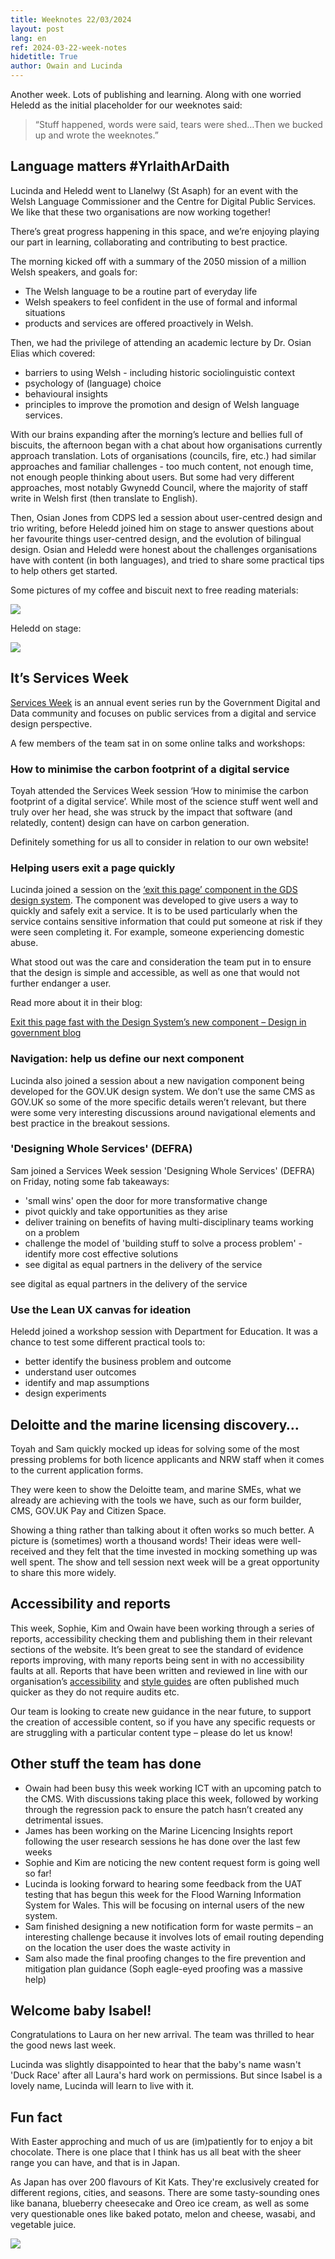 ```yaml
---
title: Weeknotes 22/03/2024
layout: post
lang: en
ref: 2024-03-22-week-notes
hidetitle: True
author: Owain and Lucinda
---
```


Another week. Lots of publishing and learning. Along with one worried Heledd as the initial placeholder for our weeknotes said:

>“Stuff happened, words were said, tears were shed…Then we bucked up and wrote the weeknotes.”

## Language matters #YrIaithArDaith

Lucinda and Heledd went to Llanelwy (St Asaph) for an event with the Welsh Language Commissioner and the Centre for Digital Public Services. We like that these two organisations are now working together! 


There’s great progress happening in this space, and we’re enjoying playing our part in learning, collaborating and contributing to best practice.

The morning kicked off with a summary of the 2050 mission of a million Welsh speakers, and goals for:
+ The Welsh language to be a routine part of everyday life
+ Welsh speakers to feel confident in the use of formal and informal situations
+ products and services are offered proactively in Welsh.

Then, we had the privilege of attending an academic lecture by Dr. Osian Elias which covered:
+ barriers to using Welsh - including historic sociolinguistic context
+ psychology of (language) choice
+ behavioural insights
+ principles to improve the promotion and design of Welsh language services.

With our brains expanding after the morning’s lecture and bellies full of biscuits, the afternoon began with a chat about how organisations currently approach translation. Lots of organisations (councils, fire, etc.) had similar approaches and familiar challenges - too much content, not enough time, not enough people thinking about users. But some had very different approaches, most notably Gwynedd Council, where the majority of staff write in Welsh first (then translate to English). 

Then, Osian Jones from CDPS led a session about user-centred design and trio writing, before Heledd joined him on stage to answer questions about her favourite things user-centred design, and the evolution of bilingual design. Osian and Heledd were honest about the challenges organisations have with content (in both languages), and tried to share some practical tips to help others get started. 

Some pictures of my coffee and biscuit next to free reading materials:

![](https://github.com/nrw-digital/week-notes/blob/4961cf56436a44d1eda9cc3885d123e7c6156b34/images/coffee%20and%20biscuit%20next%20to%20free%20reading%20materials.png?raw=true) 

Heledd on stage:

![](https://github.com/nrw-digital/week-notes/blob/d91a9eb81f0da89deb3d6af60f1bb39a73ccf153/images/Heledd%20on%20stage.jpg?raw=true) 

## It’s Services Week
[Services Week](https://services.blog.gov.uk/2024/02/01/showcase-your-work-at-services-week-2024/) is an annual event series run by the Government Digital and Data community and focuses on public services from a digital and service design perspective.

A few members of the team sat in on some online talks and workshops:

### How to minimise the carbon footprint of a digital service

Toyah attended the Services Week session ‘How to minimise the carbon footprint of a digital service’. While most of the science stuff went well and truly over her head, she was struck by the impact that software (and relatedly, content) design can have on carbon generation. 

Definitely something for us all to consider in relation to our own website! 

### Helping users exit a page quickly
Lucinda joined a session on the [‘exit this page’ component in the GDS design system](https://design-system.service.gov.uk/components/exit-this-page/). The component was developed to give users a way to quickly and safely exit a service. It is to be used particularly when the service contains sensitive information that could put someone at risk if they were seen completing it. For example, someone experiencing domestic abuse.

What stood out was the care and consideration the team put in to ensure that the design is simple and accessible, as well as one that would not further endanger a user.

Read more about it in their blog:

[Exit this page fast with the Design System’s new component – Design in government blog](https://designnotes.blog.gov.uk/2023/08/14/exit-this-page-fast-with-the-design-systems-new-component/)

### Navigation: help us define our next component
Lucinda also joined a session about a new navigation component being developed for the GOV.UK design system. We don’t use the same CMS as GOV.UK so some of the more specific details weren’t relevant, but there were some very interesting discussions around navigational elements and best practice in the breakout sessions.

### 'Designing Whole Services' (DEFRA)
Sam joined a Services Week session 'Designing Whole Services' (DEFRA) on Friday, noting some fab takeaways:
+ 'small wins' open the door for more transformative change
+ pivot quickly and take opportunities as they arise
+ deliver training on benefits of having multi-disciplinary teams working on a problem 
+ challenge the model of 'building stuff to solve a process problem' - identify more cost effective solutions
+ see digital as equal partners in the delivery of the service

see digital as equal partners in the delivery of the service

### Use the Lean UX canvas for ideation

Heledd joined a workshop session with Department for Education. It was a chance to test some different practical tools to:

+ better identify the business problem and outcome
+ understand user outcomes
+ identify and map assumptions
+ design experiments 

## Deloitte and the marine licensing discovery…
Toyah and Sam quickly mocked up ideas for solving some of the most pressing problems for both licence applicants and NRW staff when it comes to the current application forms. 

They were keen to show the Deloitte team, and marine SMEs, what we already are achieving with the tools we have, such as our form builder, CMS, GOV.UK Pay and Citizen Space. 

Showing a thing rather than talking about it often works so much better. A picture is (sometimes) worth a thousand words! Their ideas were well-received and they felt that the time invested in mocking something up was well spent. The show and tell session next week will be a great opportunity to share this more widely. 

## Accessibility and reports

This week, Sophie, Kim and Owain have been working through a series of reports, accessibility checking them and publishing them in their relevant sections of the website. It’s been great to see the standard of evidence reports improving, with many reports being sent in with no accessibility faults at all. Reports that have been written and reviewed in line with our organisation’s [accessibility](https://naturalresources.wales/footer-links/writing-accessible-documents/?lang=en) and [style guides](https://naturalresources.wales/footer-links/a-z-style-guide/?lang=en) are often published much quicker as they do not require audits etc.

Our team is looking to create new guidance in the near future, to support the creation of accessible content, so if you have any specific requests or are struggling with a particular content type – please do let us know!

## Other stuff the team has done
+ Owain had been busy this week working ICT with an upcoming patch to the CMS. With discussions taking place this week, followed by working through the regression pack to ensure the patch hasn’t created any detrimental issues.
+ James has been working on the Marine Licencing Insights report following the user research sessions he has done over the last few weeks
+ Sophie and Kim are noticing the new content request form is going well so far!
+ Lucinda is looking forward to hearing some feedback from the UAT testing that has begun this week for the Flood Warning Information System for Wales. This will be focusing on internal users of the new system.
+ Sam finished designing a new notification form for waste permits – an interesting challenge because it involves lots of email routing depending on the location the user does the waste activity in
+ Sam also made the final proofing changes to the fire prevention and mitigation plan guidance (Soph eagle-eyed proofing was a massive help)

## Welcome baby Isabel!
Congratulations to Laura on her new arrival. The team was thrilled to hear the good news last week.

Lucinda was slightly disappointed to hear that the baby's name wasn't 'Duck Race' after all Laura's hard work on permissions. But since Isabel is a lovely name, Lucinda will learn to live with it.

## Fun fact

With Easter approching and much of us are (im)patiently for to enjoy a bit chocolate. There is one place that I think has us all beat with the sheer range you can have, and that is in Japan. 

As Japan has over 200 flavours of Kit Kats. They're exclusively created for different regions, cities, and seasons. There are some tasty-sounding ones like banana, blueberry cheesecake and Oreo ice cream, as well as some very questionable ones like baked potato, melon and cheese, wasabi, and vegetable juice.

![](https://github.com/nrw-digital/week-notes/blob/217d24d181643a0c0b5c9934952ff7d776526fe6/images/kit%20kat%20boxes.jpg?raw=true) 
